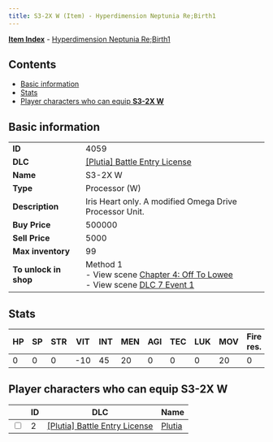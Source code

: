 ```yaml
---
title: S3-2X W (Item) - Hyperdimension Neptunia Re;Birth1
---
```


[**Item Index**](/neptunia/rb1/item/index.html) - [Hyperdimension Neptunia Re;Birth1](/neptunia/rb1)

## Contents

- [Basic information](#basic-information)
- [Stats](#stats)
- [Player characters who can equip **S3-2X W**](#player-characters-who-can-equip-s3-2x-w)
## Basic information

|   |   |
| -- | -- |
| **ID** | 4059 |
| **DLC** | [[Plutia] Battle Entry License](/neptunia/rb1/dlc/7-plutia.html) |
| **Name** | S3-2X W |
| **Type** | Processor (W) |
| **Description** | Iris Heart only. A modified Omega Drive Processor Unit. |
| **Buy Price** | 500000 |
| **Sell Price** | 5000 |
| **Max inventory** | 99 |
| **To unlock in shop** | Method 1<br />- View scene [Chapter 4: Off To Lowee](/neptunia/rb1/scene/1-401-chapter-4-off-to-lowee.html)<br />- View scene [DLC 7 Event 1](/neptunia/rb1/scene/7-5010-dlc-7-event-1.html) |


## Stats

| HP | SP | STR | VIT | INT | MEN | AGI | TEC | LUK | MOV | Fire res. | Ice res. | Wind res. | Lightning res. |
| -- | -- | --- | --- | --- | --- | --- | --- | --- | --- | --------- | -------- | --------- | -------------- |
| 0 | 0 | 0 | -10 | 45 | 20 | 0 | 0 | 0 | 20 | 0 | 0 | 0 | 0 |


## Player characters who can equip **S3-2X W**

|    | ID | DLC | Name |
| -- | -- | --- | ---- |
| <input type="checkbox" id="rb1-player-7-2" class="trackbox" /> | 2 | [[Plutia] Battle Entry License](/neptunia/rb1/dlc/7-plutia.html) | [Plutia](/neptunia/rb1/player/7-2-plutia.html) |
